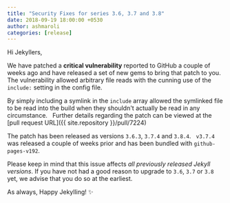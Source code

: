 ```yaml
---
title: "Security Fixes for series 3.6, 3.7 and 3.8"
date: 2018-09-19 18:00:00 +0530
author: ashmaroli
categories: [release]
---
```


Hi Jekyllers,

We have patched a **critical vulnerability** reported to GitHub a couple of weeks ago and have released a set of new gems to
bring that patch to you. The vulnerability allowed arbitrary file reads with the cunning use of the `include:` setting in the
config file.

By simply including a symlink in the `include` array allowed the symlinked file to be read into the build when they shouldn't
actually be read in any circumstance.  
Further details regarding the patch can be viewed at the [pull request URL]({{ site.repository }}/pull/7224)

The patch has been released as versions `3.6.3`, `3.7.4` and `3.8.4`.  
`v3.7.4` was released a couple of weeks prior and has been bundled with `github-pages-v192`.

Please keep in mind that this issue affects _all previously released Jekyll versions_. If you have not had
a good reason to upgrade to `3.6`, `3.7` or `3.8` yet, we advise that you do so at the earliest.

As always, Happy Jekylling! :sparkles:

